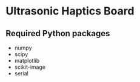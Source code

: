 # Ultrasonic Haptics Board

## Required Python packages

* numpy
* scipy
* matplotlib
* scikit-image
* serial